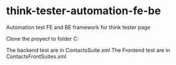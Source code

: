 # think-tester-automation-fe-be
Automation test FE and BE framework for think tester page

Clone the proyect to folder C:

The backend test are in ContactsSuite.xml
The Frontend test are in ContactsFrontSuites.xml
